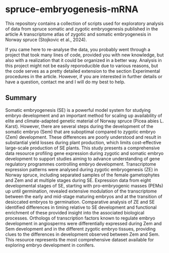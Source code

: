 # spruce-embryogenesis-mRNA

This repository contains a collection of scripts used for exploratory analysis of data from spruce somatic and zygotic embryogenesis published in the article A transcriptome atlas of zygotic and somatic embryogenesis in Norway spruce (Stojkovic et al., 2024).

If you came here to re-analyse the data, you probably went through a project that took many lines of code, provided you with new knowledge, but also with a realization that it could be organized in a better way. Analysis in this project might not be easily reporoducible due to various reasons, but the code serves as a pretty detailed extension to the section Experimental procedures in the article. However, if you are interested in further details or have a question, contact me and I will do my best to help. 

## Summary 

Somatic embryogenesis (SE) is a powerful model system for studying embryo development and an important method for scaling up availability of elite and climate-adapted genetic material of Norway spruce (Picea abies L. Karst). However, there are several steps during the development of the somatic embryo (Sem) that are suboptimal compared to zygotic embryo (Zem) development. These differences are poorly understood and result in substantial yield losses during plant production, which limits cost-effective large-scale production of SE plants. This study presents a comprehensive data resource profiling gene expression during zygotic and somatic embryo development to support studies aiming to advance understanding of gene regulatory programmes controlling embryo development. Transcriptome expression patterns were analysed during zygotic embryogenesis (ZE) in Norway spruce, including separated samples of the female gametophytes and Zem and at multiple stages during SE. Expression data from eight developmental stages of SE, starting with pro-embryogenic masses (PEMs) up until germination, revealed extensive modulation of the transcriptome between the early and mid-stage maturing embryos and at the transition of desiccated embryos to germination. Comparative analysis of ZE and SE identified differences in timing relative to SE development and functional enrichment of these provided insight into the associated biological processes. Orthologs of transcription factors known to regulate embryo development in angiosperms were differentially expressed during Zem and Sem development and in the different zygotic embryo tissues, providing clues to the differences in development observed between Zem and Sem. This resource represents the most comprehensive dataset available for exploring embryo development in conifers.  

 
